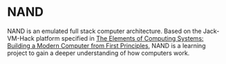 # NAND

NAND is an emulated full stack computer architecture. Based on the Jack-VM-Hack platform specified in [The Elements of Computing Systems: Building a Modern Computer from First Principles](https://www.amazon.com/Elements-Computing-Systems-Building-Principles/dp/0262640686/ref=ed_oe_p), NAND is a learning project to gain a deeper understanding of how computers work.
